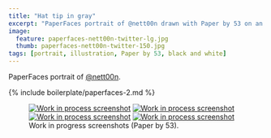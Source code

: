 ```yaml
---
title: "Hat tip in gray"
excerpt: "PaperFaces portrait of @nett00n drawn with Paper by 53 on an iPad."
image: 
  feature: paperfaces-nett00n-twitter-lg.jpg
  thumb: paperfaces-nett00n-twitter-150.jpg
tags: [portrait, illustration, Paper by 53, black and white]
---
```


PaperFaces portrait of [@nett00n](http://twitter.com/Tnett00n).

{% include boilerplate/paperfaces-2.md %}

<figure class="half">
	<a href="{{ site.url }}/assets/images/paperfaces-nett00n-process-1-lg.jpg"><img src="{{ site.url }}/assets/images/paperfaces-nett00n-process-1-600.jpg" alt="Work in process screenshot"></a>
	<a href="{{ site.url }}/assets/images/paperfaces-nett00n-process-2-lg.jpg"><img src="{{ site.url }}/assets/images/paperfaces-nett00n-process-2-600.jpg" alt="Work in process screenshot"></a>
	<a href="{{ site.url }}/assets/images/paperfaces-nett00n-process-3-lg.jpg"><img src="{{ site.url }}/assets/images/paperfaces-nett00n-process-3-600.jpg" alt="Work in process screenshot"></a>
	<a href="{{ site.url }}/assets/images/paperfaces-nett00n-process-4-lg.jpg"><img src="{{ site.url }}/assets/images/paperfaces-nett00n-process-4-600.jpg" alt="Work in process screenshot"></a>
	<figcaption>Work in progress screenshots (Paper by 53).</figcaption>
</figure>
